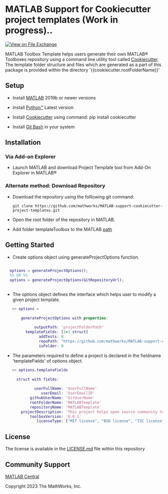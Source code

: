 # MATLAB Support for Cookiecutter project templates (Work in progress)..

[![View <File Exchange Title> on File Exchange](https://www.mathworks.com/matlabcentral/images/matlab-file-exchange.svg)](https://www.mathworks.com/matlabcentral/fileexchange/####-file-exchange-title) 

MATLAB Toolbox Template helps users generate their own MATLAB&reg; Toolboxes repository using a command line utility tool called [Cookiecutter][1]. The template folder structure and files which are generated as a part of this package is provided within the directory '{{cookiecutter.rootFolderName}}'

## Setup  

* Install [MATLAB][2] 2019b or newer versions

* Install [Python&trade;][8] Latest version 

* Install [Cookiecutter][9] using command: pip install cookiecutter 

* Install [Git Bash][6] in your system  

## Installation 
### Via Add-on Explorer
  * Launch MATLAB and download Project Template tool from Add-On Explorer in MATLAB&reg;

### Alternate method: Download Repository
  * Download the repository using the folllowing git command:

    `git clone https://github.com/mathworks/MATLAB-support-cookiecutter-project-templates.git`
  
  * Open the root folder of the repository in MATLAB.
  * Add folder templateToolbox to the MATLAB [path][10]


## Getting Started
 * Create options object using generateProjectOptions function.

```matlab
  
  options = generateProjectOptions();
  %% OR %%
  options = generateProjectOptions(GitRepositoryUrl);
  
```
* The options object defines the interface which helps user to modify a given project template.

```matlab
   >> options = 
     
       generateProjectOptions with properties:
     
             outputPath: 'projectFolderPath'
         templateFields: [1×1 struct]
               addTests: 0
               repoPath: "https://github.com/mathworks/MATLAB-support-cookiecutter-project-templates"
               isFolder: 0
```

* The parameters required to define a project is declared in the fieldname 'templateFields' of options object.

```matlab
   >> options.templateFields
   
     struct with fields:
   
             userFullName: 'UserFullName'
                userEmail: 'UserEmailID'
           githubUserName: 'GitUserName'
           rootFolderName: 'MATLABTemplate'
           repositoryName: 'MATLABTemplate'
       projectDescription: 'This project helps open source community to develop their own toolboxes using MATLAB environment'
           toolboxVersion: '0.0.1'
              licenseType: ["MIT license", "BSD license", "ISC license", "Apache Software License 2.0", "GNU General Public License v3", "Not open source"]

```

 ## License 

<!--- Make sure you have a License.txt within your Repo ---> 

The license is available in the [LICENSE.md][3] file within this repository

 
## Community Support 

[MATLAB Central](https://www.mathworks.com/matlabcentral) 

Copyright 2023 The MathWorks, Inc. 


[1]: https://github.com/cookiecutter/cookiecutter 

[2]: https://in.mathworks.com/help/install/install-products.html 

[3]: https://github.com/mathworks/MATLAB-Support-for-Cookiecutter-Project-Templates/-/blob/main/LICENSE 

[4]: https://in.mathworks.com/help/matlab/ref/matlab.addons.install.html 

[5]: https://in.mathworks.com/help/matlab/matlab_prog/create-and-share-custom-matlab-toolboxes.html 

[6]: https://git-scm.com/downloads 

[8]: https://www.python.org/downloads/ 

[9]: https://pypi.org/project/cookiecutter/

[10]: https://in.mathworks.com/help/matlab/ref/addpath.html#btpdojo-1
